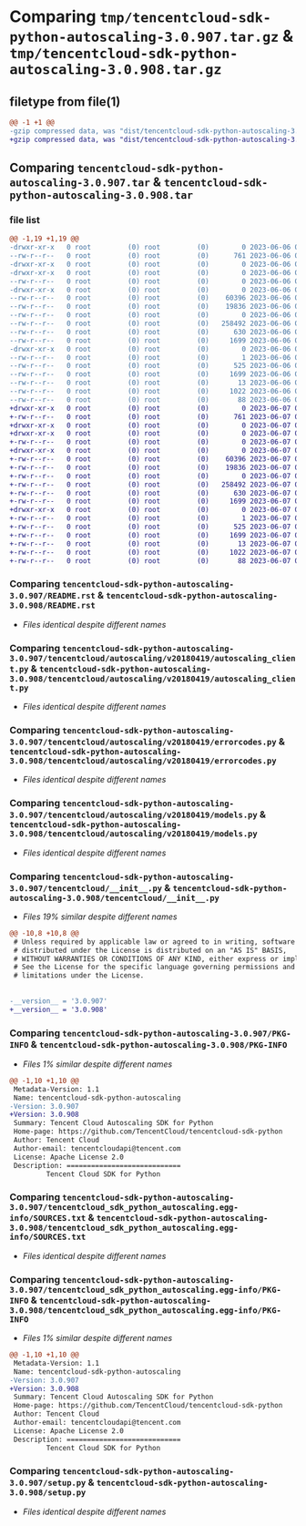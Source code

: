 # Comparing `tmp/tencentcloud-sdk-python-autoscaling-3.0.907.tar.gz` & `tmp/tencentcloud-sdk-python-autoscaling-3.0.908.tar.gz`

## filetype from file(1)

```diff
@@ -1 +1 @@
-gzip compressed data, was "dist/tencentcloud-sdk-python-autoscaling-3.0.907.tar", last modified: Tue Jun  6 02:18:53 2023, max compression
+gzip compressed data, was "dist/tencentcloud-sdk-python-autoscaling-3.0.908.tar", last modified: Wed Jun  7 00:16:53 2023, max compression
```

## Comparing `tencentcloud-sdk-python-autoscaling-3.0.907.tar` & `tencentcloud-sdk-python-autoscaling-3.0.908.tar`

### file list

```diff
@@ -1,19 +1,19 @@
-drwxr-xr-x   0 root         (0) root         (0)        0 2023-06-06 02:18:53.000000 tencentcloud-sdk-python-autoscaling-3.0.907/
--rw-r--r--   0 root         (0) root         (0)      761 2023-06-06 02:18:53.000000 tencentcloud-sdk-python-autoscaling-3.0.907/README.rst
-drwxr-xr-x   0 root         (0) root         (0)        0 2023-06-06 02:18:53.000000 tencentcloud-sdk-python-autoscaling-3.0.907/tencentcloud/
-drwxr-xr-x   0 root         (0) root         (0)        0 2023-06-06 02:18:53.000000 tencentcloud-sdk-python-autoscaling-3.0.907/tencentcloud/autoscaling/
--rw-r--r--   0 root         (0) root         (0)        0 2023-06-06 02:18:53.000000 tencentcloud-sdk-python-autoscaling-3.0.907/tencentcloud/autoscaling/__init__.py
-drwxr-xr-x   0 root         (0) root         (0)        0 2023-06-06 02:18:53.000000 tencentcloud-sdk-python-autoscaling-3.0.907/tencentcloud/autoscaling/v20180419/
--rw-r--r--   0 root         (0) root         (0)    60396 2023-06-06 02:18:53.000000 tencentcloud-sdk-python-autoscaling-3.0.907/tencentcloud/autoscaling/v20180419/autoscaling_client.py
--rw-r--r--   0 root         (0) root         (0)    19836 2023-06-06 02:18:53.000000 tencentcloud-sdk-python-autoscaling-3.0.907/tencentcloud/autoscaling/v20180419/errorcodes.py
--rw-r--r--   0 root         (0) root         (0)        0 2023-06-06 02:18:53.000000 tencentcloud-sdk-python-autoscaling-3.0.907/tencentcloud/autoscaling/v20180419/__init__.py
--rw-r--r--   0 root         (0) root         (0)   258492 2023-06-06 02:18:53.000000 tencentcloud-sdk-python-autoscaling-3.0.907/tencentcloud/autoscaling/v20180419/models.py
--rw-r--r--   0 root         (0) root         (0)      630 2023-06-06 02:18:53.000000 tencentcloud-sdk-python-autoscaling-3.0.907/tencentcloud/__init__.py
--rw-r--r--   0 root         (0) root         (0)     1699 2023-06-06 02:18:53.000000 tencentcloud-sdk-python-autoscaling-3.0.907/PKG-INFO
-drwxr-xr-x   0 root         (0) root         (0)        0 2023-06-06 02:18:53.000000 tencentcloud-sdk-python-autoscaling-3.0.907/tencentcloud_sdk_python_autoscaling.egg-info/
--rw-r--r--   0 root         (0) root         (0)        1 2023-06-06 02:18:53.000000 tencentcloud-sdk-python-autoscaling-3.0.907/tencentcloud_sdk_python_autoscaling.egg-info/dependency_links.txt
--rw-r--r--   0 root         (0) root         (0)      525 2023-06-06 02:18:53.000000 tencentcloud-sdk-python-autoscaling-3.0.907/tencentcloud_sdk_python_autoscaling.egg-info/SOURCES.txt
--rw-r--r--   0 root         (0) root         (0)     1699 2023-06-06 02:18:53.000000 tencentcloud-sdk-python-autoscaling-3.0.907/tencentcloud_sdk_python_autoscaling.egg-info/PKG-INFO
--rw-r--r--   0 root         (0) root         (0)       13 2023-06-06 02:18:53.000000 tencentcloud-sdk-python-autoscaling-3.0.907/tencentcloud_sdk_python_autoscaling.egg-info/top_level.txt
--rw-r--r--   0 root         (0) root         (0)     1022 2023-06-06 02:18:53.000000 tencentcloud-sdk-python-autoscaling-3.0.907/setup.py
--rw-r--r--   0 root         (0) root         (0)       88 2023-06-06 02:18:53.000000 tencentcloud-sdk-python-autoscaling-3.0.907/setup.cfg
+drwxr-xr-x   0 root         (0) root         (0)        0 2023-06-07 00:16:53.000000 tencentcloud-sdk-python-autoscaling-3.0.908/
+-rw-r--r--   0 root         (0) root         (0)      761 2023-06-07 00:16:53.000000 tencentcloud-sdk-python-autoscaling-3.0.908/README.rst
+drwxr-xr-x   0 root         (0) root         (0)        0 2023-06-07 00:16:53.000000 tencentcloud-sdk-python-autoscaling-3.0.908/tencentcloud/
+drwxr-xr-x   0 root         (0) root         (0)        0 2023-06-07 00:16:53.000000 tencentcloud-sdk-python-autoscaling-3.0.908/tencentcloud/autoscaling/
+-rw-r--r--   0 root         (0) root         (0)        0 2023-06-07 00:16:53.000000 tencentcloud-sdk-python-autoscaling-3.0.908/tencentcloud/autoscaling/__init__.py
+drwxr-xr-x   0 root         (0) root         (0)        0 2023-06-07 00:16:53.000000 tencentcloud-sdk-python-autoscaling-3.0.908/tencentcloud/autoscaling/v20180419/
+-rw-r--r--   0 root         (0) root         (0)    60396 2023-06-07 00:16:53.000000 tencentcloud-sdk-python-autoscaling-3.0.908/tencentcloud/autoscaling/v20180419/autoscaling_client.py
+-rw-r--r--   0 root         (0) root         (0)    19836 2023-06-07 00:16:53.000000 tencentcloud-sdk-python-autoscaling-3.0.908/tencentcloud/autoscaling/v20180419/errorcodes.py
+-rw-r--r--   0 root         (0) root         (0)        0 2023-06-07 00:16:53.000000 tencentcloud-sdk-python-autoscaling-3.0.908/tencentcloud/autoscaling/v20180419/__init__.py
+-rw-r--r--   0 root         (0) root         (0)   258492 2023-06-07 00:16:53.000000 tencentcloud-sdk-python-autoscaling-3.0.908/tencentcloud/autoscaling/v20180419/models.py
+-rw-r--r--   0 root         (0) root         (0)      630 2023-06-07 00:16:53.000000 tencentcloud-sdk-python-autoscaling-3.0.908/tencentcloud/__init__.py
+-rw-r--r--   0 root         (0) root         (0)     1699 2023-06-07 00:16:53.000000 tencentcloud-sdk-python-autoscaling-3.0.908/PKG-INFO
+drwxr-xr-x   0 root         (0) root         (0)        0 2023-06-07 00:16:53.000000 tencentcloud-sdk-python-autoscaling-3.0.908/tencentcloud_sdk_python_autoscaling.egg-info/
+-rw-r--r--   0 root         (0) root         (0)        1 2023-06-07 00:16:53.000000 tencentcloud-sdk-python-autoscaling-3.0.908/tencentcloud_sdk_python_autoscaling.egg-info/dependency_links.txt
+-rw-r--r--   0 root         (0) root         (0)      525 2023-06-07 00:16:53.000000 tencentcloud-sdk-python-autoscaling-3.0.908/tencentcloud_sdk_python_autoscaling.egg-info/SOURCES.txt
+-rw-r--r--   0 root         (0) root         (0)     1699 2023-06-07 00:16:53.000000 tencentcloud-sdk-python-autoscaling-3.0.908/tencentcloud_sdk_python_autoscaling.egg-info/PKG-INFO
+-rw-r--r--   0 root         (0) root         (0)       13 2023-06-07 00:16:53.000000 tencentcloud-sdk-python-autoscaling-3.0.908/tencentcloud_sdk_python_autoscaling.egg-info/top_level.txt
+-rw-r--r--   0 root         (0) root         (0)     1022 2023-06-07 00:16:53.000000 tencentcloud-sdk-python-autoscaling-3.0.908/setup.py
+-rw-r--r--   0 root         (0) root         (0)       88 2023-06-07 00:16:53.000000 tencentcloud-sdk-python-autoscaling-3.0.908/setup.cfg
```

### Comparing `tencentcloud-sdk-python-autoscaling-3.0.907/README.rst` & `tencentcloud-sdk-python-autoscaling-3.0.908/README.rst`

 * *Files identical despite different names*

### Comparing `tencentcloud-sdk-python-autoscaling-3.0.907/tencentcloud/autoscaling/v20180419/autoscaling_client.py` & `tencentcloud-sdk-python-autoscaling-3.0.908/tencentcloud/autoscaling/v20180419/autoscaling_client.py`

 * *Files identical despite different names*

### Comparing `tencentcloud-sdk-python-autoscaling-3.0.907/tencentcloud/autoscaling/v20180419/errorcodes.py` & `tencentcloud-sdk-python-autoscaling-3.0.908/tencentcloud/autoscaling/v20180419/errorcodes.py`

 * *Files identical despite different names*

### Comparing `tencentcloud-sdk-python-autoscaling-3.0.907/tencentcloud/autoscaling/v20180419/models.py` & `tencentcloud-sdk-python-autoscaling-3.0.908/tencentcloud/autoscaling/v20180419/models.py`

 * *Files identical despite different names*

### Comparing `tencentcloud-sdk-python-autoscaling-3.0.907/tencentcloud/__init__.py` & `tencentcloud-sdk-python-autoscaling-3.0.908/tencentcloud/__init__.py`

 * *Files 19% similar despite different names*

```diff
@@ -10,8 +10,8 @@
 # Unless required by applicable law or agreed to in writing, software
 # distributed under the License is distributed on an "AS IS" BASIS,
 # WITHOUT WARRANTIES OR CONDITIONS OF ANY KIND, either express or implied.
 # See the License for the specific language governing permissions and
 # limitations under the License.
 
 
-__version__ = '3.0.907'
+__version__ = '3.0.908'
```

### Comparing `tencentcloud-sdk-python-autoscaling-3.0.907/PKG-INFO` & `tencentcloud-sdk-python-autoscaling-3.0.908/PKG-INFO`

 * *Files 1% similar despite different names*

```diff
@@ -1,10 +1,10 @@
 Metadata-Version: 1.1
 Name: tencentcloud-sdk-python-autoscaling
-Version: 3.0.907
+Version: 3.0.908
 Summary: Tencent Cloud Autoscaling SDK for Python
 Home-page: https://github.com/TencentCloud/tencentcloud-sdk-python
 Author: Tencent Cloud
 Author-email: tencentcloudapi@tencent.com
 License: Apache License 2.0
 Description: ============================
         Tencent Cloud SDK for Python
```

### Comparing `tencentcloud-sdk-python-autoscaling-3.0.907/tencentcloud_sdk_python_autoscaling.egg-info/SOURCES.txt` & `tencentcloud-sdk-python-autoscaling-3.0.908/tencentcloud_sdk_python_autoscaling.egg-info/SOURCES.txt`

 * *Files identical despite different names*

### Comparing `tencentcloud-sdk-python-autoscaling-3.0.907/tencentcloud_sdk_python_autoscaling.egg-info/PKG-INFO` & `tencentcloud-sdk-python-autoscaling-3.0.908/tencentcloud_sdk_python_autoscaling.egg-info/PKG-INFO`

 * *Files 1% similar despite different names*

```diff
@@ -1,10 +1,10 @@
 Metadata-Version: 1.1
 Name: tencentcloud-sdk-python-autoscaling
-Version: 3.0.907
+Version: 3.0.908
 Summary: Tencent Cloud Autoscaling SDK for Python
 Home-page: https://github.com/TencentCloud/tencentcloud-sdk-python
 Author: Tencent Cloud
 Author-email: tencentcloudapi@tencent.com
 License: Apache License 2.0
 Description: ============================
         Tencent Cloud SDK for Python
```

### Comparing `tencentcloud-sdk-python-autoscaling-3.0.907/setup.py` & `tencentcloud-sdk-python-autoscaling-3.0.908/setup.py`

 * *Files identical despite different names*


